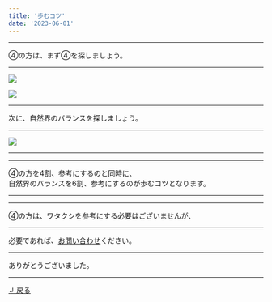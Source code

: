 ```yaml
---
title: '歩むコツ'
date: '2023-06-01'
---
```

***
④の方は、まず④を探しましょう。
***
![](/images/00.jpg)

![](/images/00_.jpg)
***
次に、自然界のバランスを探しましょう。
***
![](/images/00__.jpg)
***
***
④の方を4割、参考にするのと同時に、    
自然界のバランスを6割、参考にするのが歩むコツとなります。
***
***
④の方は、ワタクシを参考にする必要はございませんが、
***
必要であれば、[お問い合わせ](https://thebase.in/inquiry/01234567890)ください。
***
ありがとうございました。
***
[ ↲ 戻る ](https://01234567890.thebase.in/about)
